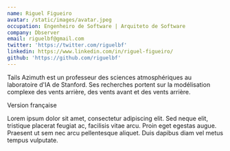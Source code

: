 ```yaml
---
name: Riguel Figueiro
avatar: /static/images/avatar.jpeg
occupation: Engenheiro de Software | Arquiteto de Software
company: Dbserver
email: riguelbf@gmail.com
twitter: 'https://twitter.com/riguelbf'
linkedin: https://www.linkedin.com/in/riguel-figueiro/
github: 'https://github.com/riguelbf'
---
```


Tails Azimuth est un professeur des sciences atmosphériques au laboratoire d'IA de Stanford. Ses recherches portent sur la modélisation complexe des vents arrière, des vents avant et des vents arrière.

Version française

Lorem ipsum dolor sit amet, consectetur adipiscing elit. Sed neque elit, tristique placerat feugiat ac, facilisis vitae arcu. Proin eget egestas augue. Praesent ut sem nec arcu pellentesque aliquet. Duis dapibus diam vel metus tempus vulputate.
